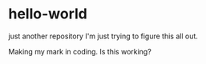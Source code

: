 # hello-world
just another repository
I'm just trying to figure this all out.


Making my mark in coding.
Is this working?
